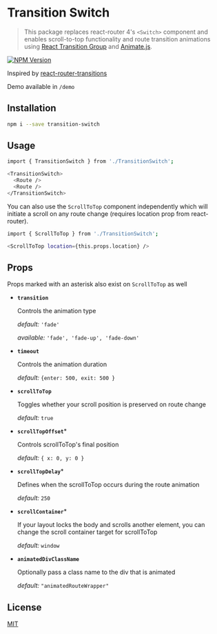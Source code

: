 # Transition Switch

> This package replaces react-router 4's `<Switch>` component and enables scroll-to-top functionality and route transition animations using [React Transition Group](https://github.com/reactjs/react-transition-group) and
[Animate.js](https://github.com/animatedjs/animated).

[![NPM Version][npm-image]][npm-url]

Inspired by [react-router-transitions](https://github.com/gianlucacandiotti/react-router-transitions)

Demo available in `/demo`

## Installation

```bash
npm i --save transition-switch
```

## Usage
```bash
import { TransitionSwitch } from './TransitionSwitch';
```
```bash
<TransitionSwitch>
  <Route />
  <Route />
</TransitionSwitch>
```
You can also use the `ScrollToTop` component independently which will initiate a scroll on any route change (requires location prop from react-router).

```bash
import { ScrollToTop } from './TransitionSwitch';
```

```bash
<ScrollToTop location={this.props.location} />
```

## Props
Props marked with an asterisk also exist on `ScrollToTop` as well

- **`transition`**

  Controls the animation type

  _default:_ `'fade'`

  _available:_ `'fade', 'fade-up', 'fade-down'`

- **`timeout`**

  Controls the animation duration

  _default:_ `{enter: 500, exit: 500 }`

- **`scrollToTop`**

  Toggles whether your scroll position is preserved on route change

  _default:_ `true`

- **`scrollTopOffset`***

  Controls scrollToTop's final position

  _default:_ `{ x: 0, y: 0 }`

- **`scrollTopDelay`***

  Defines when the scrollToTop occurs during the route animation

  _default:_ `250`


- **`scrollContainer`***

  If your layout locks the body and scrolls another element, you can change the scroll container target for scrollToTop

  _default:_ `window`

- **`animatedDivClassName`**

  Optionally pass a class name to the div that is animated

  _default:_ `"animatedRouteWrapper"`

## License

[MIT](http://vjpr.mit-license.org)

[npm-image]: https://img.shields.io/npm/v/transition-switch.svg
[npm-url]: https://npmjs.org/package/transition-switch
